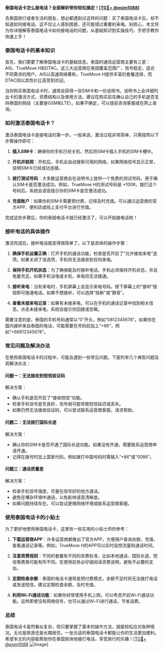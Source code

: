 **泰国电话卡怎么接电话？全面解析带你轻松搞定！[[TG💪+ @esim1088](https://t.me/s/esim1088)]**

去泰国旅行或者生活的朋友，想必都遇到过这样的问题：买了泰国电话卡后，却不知道如何接电话。这不仅让人感到困惑，还可能错过重要的来电。别担心，本文将为你详细解答泰国电话卡如何接电话的问题，从基础知识到实操技巧，手把手教你快速上手！

### 泰国电话卡的基本知识

首先，我们需要了解泰国电话卡的基础信息。泰国的通信运营商主要有三家：AIS、TrueMove H和DTAC。这三大运营商在泰国覆盖范围广，信号稳定，适合不同需求的用户。AIS以高速网络著称，TrueMove H提供丰富的套餐选择，而DTAC则以其性价比高受到欢迎。

当你购买泰国电话卡时，通常会获得一张SIM卡和一份说明书。说明书上会详细列出卡的激活方式、资费结构以及使用方法。建议在购买前先确认自己的手机是否支持泰国的频段（主要是GSM和LTE）。如果不确定，可以提前咨询客服或在网上查询。

### 如何激活泰国电话卡？

激活泰国电话卡是接电话的第一步。一般来说，激活过程非常简单，只需按照以下步骤操作即可：

1. **插入SIM卡**：确保你的手机已经关机，然后将SIM卡插入手机的SIM卡槽中。
   
2. **开机并联网**：开机后，手机会自动搜索可用的网络。如果网络信号显示正常，说明SIM卡已经成功连接。

3. **拨打测试号码**：大多数运营商会在说明书上提供一个免费的测试号码，用于确认SIM卡是否激活成功。例如，TrueMove H的测试号码是 *100#。拨打这个号码后，系统会语音提示你的SIM卡是否激活成功。

4. **充值账户**：如果你的SIM卡需要预付费，记得及时充值。可以通过运营商的官方APP、便利店或线上支付平台进行充值。

完成这些步骤后，你的泰国电话卡就已经激活了，可以开始接电话啦！

### 接听电话的具体操作

激活完成后，接听电话就变得很简单了。以下是具体的操作步骤：

1. **确保手机设置正确**：打开手机的通话功能，检查是否开启了“允许接收来电”选项。如果关闭了该选项，手机将无法接收到任何来电。

2. **保持手机开机状态**：为了确保能及时接听电话，手机必须保持开机状态，并且电量充足。如果手机没电或关机，来电将无法接通。

3. **接听来电**：当有来电时，手机屏幕上会显示来电号码。按下屏幕上的“接听”按钮即可接通电话。如果不想接听，可以选择“挂断”或“静音”。

4. **查看未接来电记录**：如果有未接来电，可以在手机的通话记录中找到相关信息。点击未接来电，系统会提示你回拨或忽略。

需要注意的是，泰国的手机号码通常以“0”开头，例如“0812345678”。如果你在国内接听来自泰国的电话，可能需要在号码前加上“+66”，例如“+66812345678”。

### 常见问题及解决办法

在使用泰国电话卡的过程中，可能会遇到一些常见问题。下面列举几个典型问题及其解决办法：

#### 问题一：无法接收到短信验证码

解决方案：  
- 确认手机是否开启了“接收短信”功能。  
- 检查手机信号是否良好，信号弱可能导致短信延迟或丢失。  
- 如果仍然无法接收验证码，可以尝试联系运营商客服，请求帮助。

#### 问题二：无法拨打国际长途

解决方案：  
- 确认你的SIM卡是否开通了国际长途功能。如果没有开通，需要联系运营商申请开通。  
- 记得在拨号时加上国家代码，例如拨打中国号码时需输入“+86”或“0086”。  

#### 问题三：通话质量差

解决方案：  
- 检查手机信号强度，尽量在信号好的地方通话。  
- 避免在嘈杂环境中通话，以免影响语音清晰度。  
- 如果问题持续存在，可以尝试更换网络环境或联系运营商客服。

### 使用泰国电话卡的小贴士

为了更好地使用泰国电话卡，这里有一些实用的小贴士供你参考：

1. **下载运营商APP**：许多运营商都推出了官方APP，方便用户查询余额、充值、查看通话记录等。例如，TrueMove H的APP可以实时监控流量和通话时间。

2. **注意资费规则**：不同的套餐有不同的资费标准，比如本地通话、国际长途、短信等费用可能有所不同。在使用前务必仔细阅读资费说明，避免不必要的支出。

3. **定期检查余额**：泰国的电话卡通常是预付费模式，余额不足时将无法拨打电话或发送短信。建议定期检查余额，及时充值。

4. **利用Wi-Fi通话功能**：如果你经常使用手机上网，可以考虑开启Wi-Fi通话功能。这样即使没有网络信号，也可以通过Wi-Fi进行通话，节省话费。

### 总结

泰国电话卡虽然看似复杂，但只要掌握了基本的操作方法，就能轻松应对各种情况。无论是旅游还是长期居住，一张合适的泰国电话卡都能让你的生活更加便利。希望本文的内容能帮助你在泰国愉快地接打电话，享受旅行的乐趣！[[TG💪+ @esim1088](https://t.me/s/esim1088) ![Image](https://i.postimg.cc/4NQfJmqS/Snipaste-2025-05-13-00-14-12.png)]